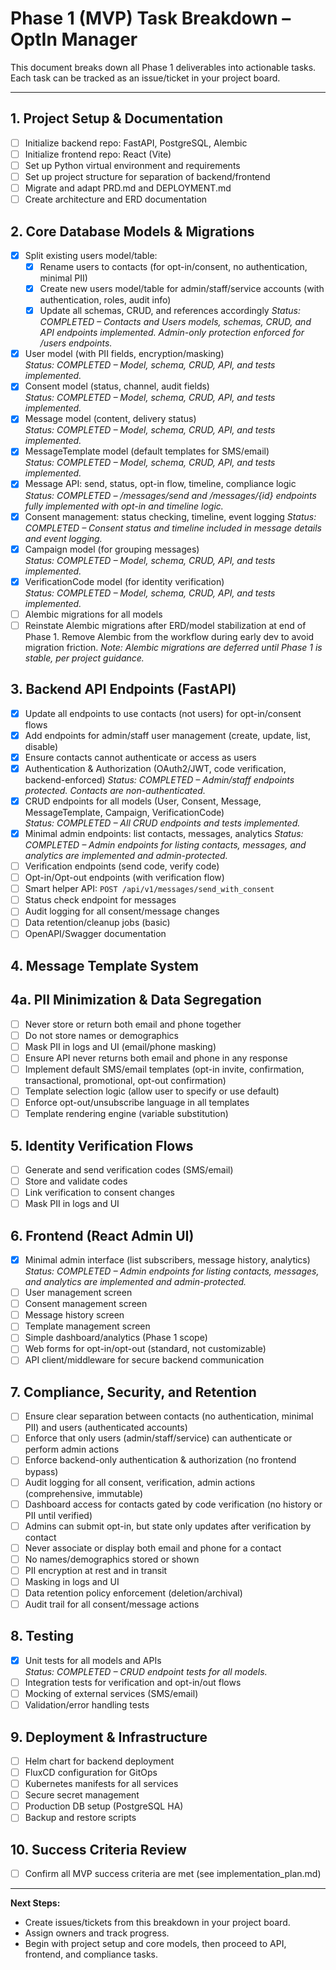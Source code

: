 # Phase 1 (MVP) Task Breakdown – OptIn Manager

This document breaks down all Phase 1 deliverables into actionable tasks. Each task can be tracked as an issue/ticket in your project board.

---

## 1. Project Setup & Documentation
- [ ] Initialize backend repo: FastAPI, PostgreSQL, Alembic
- [ ] Initialize frontend repo: React (Vite)
- [ ] Set up Python virtual environment and requirements
- [ ] Set up project structure for separation of backend/frontend
- [ ] Migrate and adapt PRD.md and DEPLOYMENT.md
- [ ] Create architecture and ERD documentation

## 2. Core Database Models & Migrations
- [x] Split existing users model/table:
    - [x] Rename users to contacts (for opt-in/consent, no authentication, minimal PII)
    - [x] Create new users model/table for admin/staff/service accounts (with authentication, roles, audit info)
    - [x] Update all schemas, CRUD, and references accordingly
    _Status: COMPLETED – Contacts and Users models, schemas, CRUD, and API endpoints implemented. Admin-only protection enforced for /users endpoints._
- [x] User model (with PII fields, encryption/masking)  
  _Status: COMPLETED – Model, schema, CRUD, API, and tests implemented._
- [x] Consent model (status, channel, audit fields)  
  _Status: COMPLETED – Model, schema, CRUD, API, and tests implemented._
- [x] Message model (content, delivery status)  
  _Status: COMPLETED – Model, schema, CRUD, API, and tests implemented._
- [x] MessageTemplate model (default templates for SMS/email)  
  _Status: COMPLETED – Model, schema, CRUD, API, and tests implemented._
- [x] Message API: send, status, opt-in flow, timeline, compliance logic
    _Status: COMPLETED – /messages/send and /messages/{id} endpoints fully implemented with opt-in and timeline logic._
- [x] Consent management: status checking, timeline, event logging
    _Status: COMPLETED – Consent status and timeline included in message details and event logging._
- [x] Campaign model (for grouping messages)  
  _Status: COMPLETED – Model, schema, CRUD, API, and tests implemented._
- [x] VerificationCode model (for identity verification)  
  _Status: COMPLETED – Model, schema, CRUD, API, and tests implemented._
- [ ] Alembic migrations for all models
- [ ] Reinstate Alembic migrations after ERD/model stabilization at end of Phase 1. Remove Alembic from the workflow during early dev to avoid migration friction.
    _Note: Alembic migrations are deferred until Phase 1 is stable, per project guidance._

## 3. Backend API Endpoints (FastAPI)
- [x] Update all endpoints to use contacts (not users) for opt-in/consent flows
- [x] Add endpoints for admin/staff user management (create, update, list, disable)
- [x] Ensure contacts cannot authenticate or access as users
- [x] Authentication & Authorization (OAuth2/JWT, code verification, backend-enforced)
    _Status: COMPLETED – Admin/staff endpoints protected. Contacts are non-authenticated._
- [x] CRUD endpoints for all models (User, Consent, Message, MessageTemplate, Campaign, VerificationCode)  
  _Status: COMPLETED – All CRUD endpoints and tests implemented._
- [x] Minimal admin endpoints: list contacts, messages, analytics
    _Status: COMPLETED – Admin endpoints for listing contacts, messages, and analytics are implemented and admin-protected._
- [ ] Verification endpoints (send code, verify code)
- [ ] Opt-in/Opt-out endpoints (with verification flow)
- [ ] Smart helper API: `POST /api/v1/messages/send_with_consent`
- [ ] Status check endpoint for messages
- [ ] Audit logging for all consent/message changes
- [ ] Data retention/cleanup jobs (basic)
- [ ] OpenAPI/Swagger documentation

## 4. Message Template System

## 4a. PII Minimization & Data Segregation
- [ ] Never store or return both email and phone together
- [ ] Do not store names or demographics
- [ ] Mask PII in logs and UI (email/phone masking)
- [ ] Ensure API never returns both email and phone in any response
- [ ] Implement default SMS/email templates (opt-in invite, confirmation, transactional, promotional, opt-out confirmation)
- [ ] Template selection logic (allow user to specify or use default)
- [ ] Enforce opt-out/unsubscribe language in all templates
- [ ] Template rendering engine (variable substitution)

## 5. Identity Verification Flows
- [ ] Generate and send verification codes (SMS/email)
- [ ] Store and validate codes
- [ ] Link verification to consent changes
- [ ] Mask PII in logs and UI

## 6. Frontend (React Admin UI)
- [x] Minimal admin interface (list subscribers, message history, analytics)
    _Status: COMPLETED – Admin endpoints for listing contacts, messages, and analytics are implemented and admin-protected._
- [ ] User management screen
- [ ] Consent management screen
- [ ] Message history screen
- [ ] Template management screen
- [ ] Simple dashboard/analytics (Phase 1 scope)
- [ ] Web forms for opt-in/opt-out (standard, not customizable)
- [ ] API client/middleware for secure backend communication

## 7. Compliance, Security, and Retention
- [ ] Ensure clear separation between contacts (no authentication, minimal PII) and users (authenticated accounts)
- [ ] Enforce that only users (admin/staff/service) can authenticate or perform admin actions
- [ ] Enforce backend-only authentication & authorization (no frontend bypass)
- [ ] Audit logging for all consent, verification, admin actions (comprehensive, immutable)
- [ ] Dashboard access for contacts gated by code verification (no history or PII until verified)
- [ ] Admins can submit opt-in, but state only updates after verification by contact
- [ ] Never associate or display both email and phone for a contact
- [ ] No names/demographics stored or shown
- [ ] PII encryption at rest and in transit
- [ ] Masking in logs and UI
- [ ] Data retention policy enforcement (deletion/archival)
- [ ] Audit trail for all consent/message actions

## 8. Testing
- [x] Unit tests for all models and APIs  
  _Status: COMPLETED – CRUD endpoint tests for all models._
- [ ] Integration tests for verification and opt-in/out flows
- [ ] Mocking of external services (SMS/email)
- [ ] Validation/error handling tests

## 9. Deployment & Infrastructure
- [ ] Helm chart for backend deployment
- [ ] FluxCD configuration for GitOps
- [ ] Kubernetes manifests for all services
- [ ] Secure secret management
- [ ] Production DB setup (PostgreSQL HA)
- [ ] Backup and restore scripts

## 10. Success Criteria Review
- [ ] Confirm all MVP success criteria are met (see implementation_plan.md)

---

**Next Steps:**
- Create issues/tickets from this breakdown in your project board.
- Assign owners and track progress.
- Begin with project setup and core models, then proceed to API, frontend, and compliance tasks.
